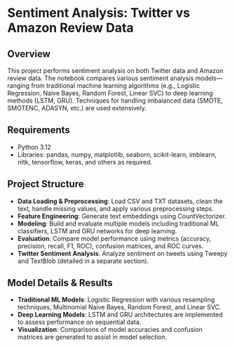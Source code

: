 # Sentiment Analysis: Twitter vs Amazon Review Data

## Overview
This project performs sentiment analysis on both Twitter data and Amazon review data. The notebook compares various sentiment analysis models—ranging from traditional machine learning algorithms (e.g., Logistic Regression, Naive Bayes, Random Forest, Linear SVC) to deep learning methods (LSTM, GRU). Techniques for handling imbalanced data (SMOTE, SMOTENC, ADASYN, etc.) are used extensively.

## Requirements
- Python 3.12
- Libraries: pandas, numpy, matplotlib, seaborn, scikit-learn, imblearn, nltk, tensorflow, keras, and others as required.

## Project Structure
- **Data Loading & Preprocessing**: Load CSV and TXT datasets, clean the text, handle missing values, and apply various preprocessing steps.
- **Feature Engineering**: Generate text embeddings using CountVectorizer.
- **Modeling**: Build and evaluate multiple models including traditional ML classifiers, LSTM and GRU networks for deep learning.
- **Evaluation**: Compare model performance using metrics (accuracy, precision, recall, F1, ROC), confusion matrices, and ROC curves.
- **Twitter Sentiment Analysis**: Analyze sentiment on tweets using Tweepy and TextBlob (detailed in a separate section).

## Model Details & Results
- **Traditional ML Models**: Logistic Regression with various resampling techniques, Multinomial Naive Bayes, Random Forest, and Linear SVC.
- **Deep Learning Models**: LSTM and GRU architectures are implemented to assess performance on sequential data.
- **Visualization**: Comparisons of model accuracies and confusion matrices are generated to assist in model selection.
